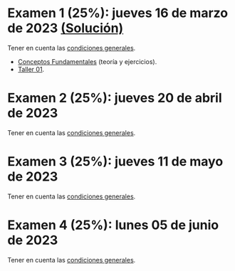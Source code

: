 
# Examen 1 (25%): jueves 16 de marzo de 2023 [(Solución)](/docs/SOL-examen_1-2023-1s.pdf)
Tener en cuenta las [condiciones generales](/docs/cronograma_2023-1s.md#sobre-la-evaluación).

- [Conceptos Fundamentales](https://drive.google.com/file/d/1wHVbaJxeK1ICHDDJ3cXFpDhef2HDRwxe/view) (teoría y ejercicios).
- [Taller 01](https://drive.google.com/file/d/1y1wtrcX0VtL_hD6Vs7VCk9YncGb-i4BN/view).

# Examen 2 (25%): jueves 20 de abril de 2023
Tener en cuenta las [condiciones generales](/docs/cronograma_2023-1s.md#sobre-la-evaluación).

# Examen 3 (25%): jueves 11 de mayo de 2023
Tener en cuenta las [condiciones generales](/docs/cronograma_2023-1s.md#sobre-la-evaluación).

# Examen 4 (25%): lunes 05 de junio de 2023
Tener en cuenta las [condiciones generales](/docs/cronograma_2023-1s.md#sobre-la-evaluación).

